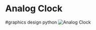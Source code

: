 # Analog Clock 
#graphics design python
![Analog Clock](https://user-images.githubusercontent.com/72095437/181933660-1fed8e47-7914-46e3-a928-ea16733c6cb4.png)
